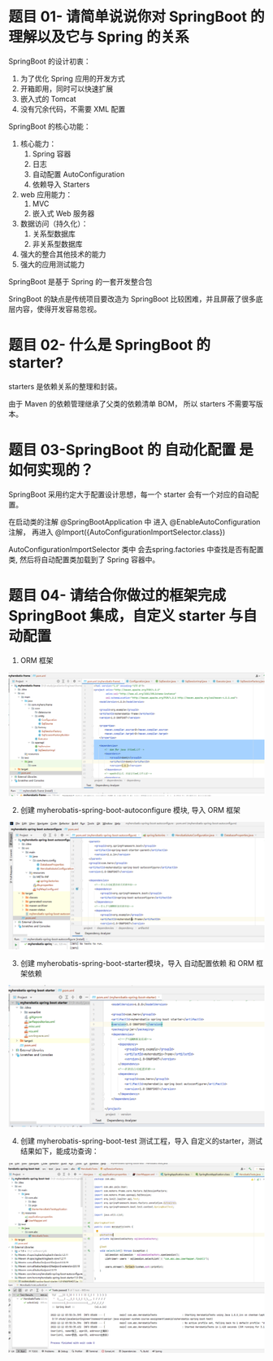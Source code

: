 # 题目 01- 请简单说说你对 SpringBoot 的理解以及它与 Spring 的关系

SpringBoot 的设计初衷：

1. 为了优化 Spring 应用的开发方式
2. 开箱即用，同时可以快速扩展
3. 嵌入式的 Tomcat
4. 没有冗余代码，不需要 XML 配置

SpringBoot 的核心功能：

1. 核心能力：
   1. Spring 容器
   2. 日志
   3. 自动配置 AutoConfiguration
   4. 依赖导入 Starters
2. web 应用能力：
   1. MVC
   2. 嵌入式 Web 服务器
3. 数据访问（持久化）：
   1. 关系型数据库
   2. 非关系型数据库
4. 强大的整合其他技术的能力
5. 强大的应用测试能力

SpringBoot 是基于 Spring 的一套开发整合包

SringBoot 的缺点是传统项目要改造为 SpringBoot 比较困难，并且屏蔽了很多底层内容，使得开发容易忽视。

# 题目 02- 什么是 SpringBoot 的 starter?

starters 是依赖关系的整理和封装。

由于 Maven 的依赖管理继承了父类的依赖清单 BOM， 所以 starters 不需要写版本。

# 题目 03-SpringBoot 的 自动化配置 是如何实现的？

SpringBoot 采用约定大于配置设计思想，每一个 starter 会有一个对应的自动配置。

在启动类的注解 @SpringBootApplication 中 进入 @EnableAutoConfiguration 注解， 再进入  @Import({AutoConfigurationImportSelector.class})

AutoConfigurationImportSelector 类中 会去spring.factories 中查找是否有配置类, 然后将自动配置类加载到了 Spring 容器中。

# 题目 04- 请结合你做过的框架完成 SpringBoot 集成，自定义 starter 与自动配置

1. ORM 框架
   
![img.png](img.png)

2. 创建 myherobatis-spring-boot-autoconfigure 模块, 导入 ORM 框架

![img_1.png](img_1.png)

3. 创建 myherobatis-spring-boot-starter模块，导入 自动配置依赖 和 ORM 框架依赖

![img_2.png](img_2.png)

4. 创建 myherobatis-spring-boot-test 测试工程，导入 自定义的starter，测试结果如下，能成功查询：

![img_4.png](img_4.png)



